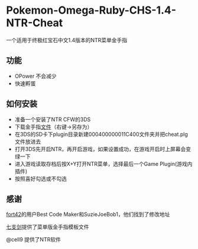 # Pokemon-Omega-Ruby-CHS-1.4-NTR-Cheat
一个适用于终极红宝石中文1.4版本的NTR菜单金手指
## 功能
* OPower 不会减少
* 快速孵蛋

## 如何安装
* 准备一个安装了NTR CFW的3DS
* 下载金手指[文件](https://github.com/easyworld/Pokemon-Omega-Ruby-CHS-1.4-NTR-Cheat/blob/master/cheat.plg?raw=true)（右键->另存为）
* 在3DS的SD卡下plugin目录新建000400000011C400文件夹并把cheat.plg文件放进去
* 打开3DS先开启NTR，再开启游戏，如果设置成功，在游戏开启时上屏幕会变绿一下
* 进入游戏读取存档后按X+Y打开NTR菜单，选择最后一个Game Plugin(游戏内插件)
* 按照喜好勾选或不勾选

## 感谢

[fort42](http://www.fort42.com/)的用户Best Code Maker和SuzieJoeBob1，他们找到了修改地址

[七支剑](http://www.speedfly.cn/8794.html)提供了菜单版金手指模板文件

@cell9 提供了NTR软件
